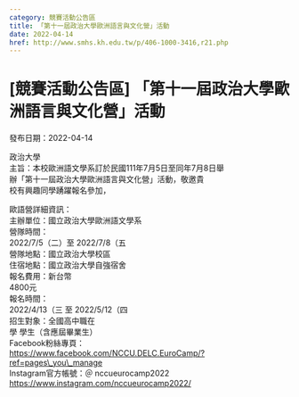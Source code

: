 ```yaml
---
category: 競賽活動公告區
title: 「第十一屆政治大學歐洲語言與文化營」活動
date: 2022-04-14
href: http://www.smhs.kh.edu.tw/p/406-1000-3416,r21.php
---
```


# [競賽活動公告區] 「第十一屆政治大學歐洲語言與文化營」活動

發布日期：2022-04-14

政治大學  
主旨：本校歐洲語文學系訂於民國111年7月5日至同年7月8日舉  
辦「第十一屆政治大學歐洲語言與文化營」活動，敬邀貴  
校有興趣同學踴躍報名參加，  
  
歐語營詳細資訊：  
主辦單位：國立政治大學歐洲語文學系  
營隊時間：  
2022/7/5（二）至 2022/7/8（五  
營隊地點：國立政治大學校區  
住宿地點：國立政治大學自強宿舍  
報名費用：新台幣  
4800元  
報名時間：  
2022/4/13（三 至 2022/5/12（四  
招生對象：全國高中職在  
學 學生（含應屆畢業生）  
Facebook粉絲專頁：  
https://www.facebook.com/NCCU.DELC.EuroCamp/?ref=pages\_you\_manage  
Instagram官方帳號：＠ nccueurocamp2022  
https://www.instagram.com/nccueurocamp2022/

